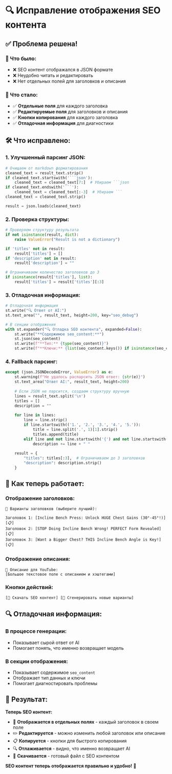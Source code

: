 # 🔍 Исправление отображения SEO контента

## ✅ Проблема решена!

### 🚨 Что было:
- ❌ SEO контент отображался в JSON формате
- ❌ Неудобно читать и редактировать
- ❌ Нет отдельных полей для заголовков и описания

### 🎯 Что стало:
- ✅ **Отдельные поля** для каждого заголовка
- ✅ **Редактируемые поля** для заголовков и описания
- ✅ **Кнопки копирования** для каждого заголовка
- ✅ **Отладочная информация** для диагностики

## 🛠️ Что исправлено:

### **1. Улучшенный парсинг JSON:**
```python
# Очищаем от markdown форматирования
cleaned_text = result_text.strip()
if cleaned_text.startswith('```json'):
    cleaned_text = cleaned_text[7:]  # Убираем ```json
if cleaned_text.endswith('```'):
    cleaned_text = cleaned_text[:-3]  # Убираем ```
cleaned_text = cleaned_text.strip()

result = json.loads(cleaned_text)
```

### **2. Проверка структуры:**
```python
# Проверяем структуру результата
if not isinstance(result, dict):
    raise ValueError("Result is not a dictionary")

if 'titles' not in result:
    result['titles'] = []
if 'description' not in result:
    result['description'] = ""

# Ограничиваем количество заголовков до 3
if isinstance(result['titles'], list):
    result['titles'] = result['titles'][:3]
```

### **3. Отладочная информация:**
```python
# Отладочная информация
st.write("🔍 Ответ от AI:")
st.text_area("", result_text, height=200, key="seo_debug")

# В секции отображения
with st.expander("🔍 Отладка SEO контента", expanded=False):
    st.write("**Содержимое seo_content:**")
    st.json(seo_content)
    st.write(f"**Тип:** {type(seo_content)}")
    st.write(f"**Ключи:** {list(seo_content.keys()) if isinstance(seo_content, dict) else 'Не словарь'}")
```

### **4. Fallback парсинг:**
```python
except (json.JSONDecodeError, ValueError) as e:
    st.warning(f"Не удалось распарсить JSON ответ: {str(e)}")
    st.text_area("Ответ AI:", result_text, height=200)
    
    # Если JSON не парсится, создаем структуру вручную
    lines = result_text.split('\n')
    titles = []
    description = ""
    
    for line in lines:
        line = line.strip()
        if line.startswith(('1.', '2.', '3.', '4.', '5.')):
            title = line.split('.', 1)[1].strip()
            titles.append(title)
        elif line and not line.startswith('{') and not line.startswith('}') and not line.startswith('```'):
            description += line + " "
    
    result = {
        "titles": titles[:3],  # Ограничиваем до 3 заголовков
        "description": description.strip()
    }
```

## 🎯 Как теперь работает:

### **Отображение заголовков:**
```
📝 Варианты заголовков (выберите лучший):

Заголовок 1: [Incline Bench Press: Unlock HUGE Chest Gains (30°-45°!)] [📋]
Заголовок 2: [STOP Doing Incline Bench Wrong! PERFECT Form Revealed] [📋]
Заголовок 3: [Want a Bigger Chest? THIS Incline Bench Angle is Key!] [📋]
```

### **Отображение описания:**
```
📄 Описание для YouTube:
[Большое текстовое поле с описанием и хэштегами]
```

### **Кнопки действий:**
```
[💾 Скачать SEO контент] [🔄 Сгенерировать новые варианты]
```

## 🔍 Отладочная информация:

### **В процессе генерации:**
- Показывает сырой ответ от AI
- Помогает понять, что именно возвращает модель

### **В секции отображения:**
- Показывает содержимое `seo_content`
- Отображает тип данных и ключи
- Помогает диагностировать проблемы

## 🎊 Результат:

**Теперь SEO контент:**
- 📝 **Отображается в отдельных полях** - каждый заголовок в своем поле
- ✏️ **Редактируется** - можно изменить любой заголовок или описание
- 📋 **Копируется** - кнопки для быстрого копирования
- 🔍 **Отлаживается** - видно, что именно возвращает AI
- 💾 **Скачивается** - готовый файл с SEO контентом

**SEO контент теперь отображается правильно и удобно!** 🎉


















